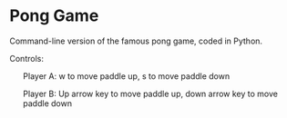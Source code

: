 <h1>Pong Game</h1>
<p>Command-line version of the famous pong game, coded in Python.</p>
<p>Controls:</p>
  <ul>Player A: w to move paddle up, s to move paddle down</ul>
  <ul>Player B: Up arrow key to move paddle up, down arrow key to move paddle down</ul>
